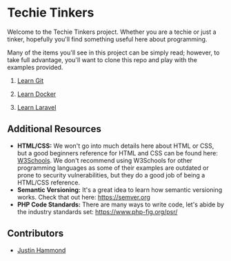 # Techie Tinkers

Welcome to the Techie Tinkers project. Whether you are a techie or just a tinker, hopefully you'll find something useful here about programming.

Many of the items you'll see in this project can be simply read; however, to take full advantage, you'll want to clone this repo and play with the examples provided.

1) [Learn Git](Learn\%20Git)

2) [Learn Docker](Learn\%20Docker)

3) [Learn Laravel](Learn\%20Laravel)


## Additional Resources

- **HTML/CSS:** We won't go into much details here about HTML or CSS, but a good beginners reference for HTML and CSS can be found here: [W3Schools](https://www.w3schools.com/html/default.asp). We don't recommend using W3Schools for other programming languages as some of their examples are outdated or prone to security vulnerabilities, but they do a good job of being a HTML/CSS reference.
- **Semantic Versioning:** It's a great idea to learn how semantic versioning works. Check that out here: https://semver.org
- **PHP Code Standards:** There are many ways to write code, let's abide by the industry standards set: https://www.php-fig.org/psr/

## Contributors

- [Justin Hammond](https://github.com/Justintime50/)
